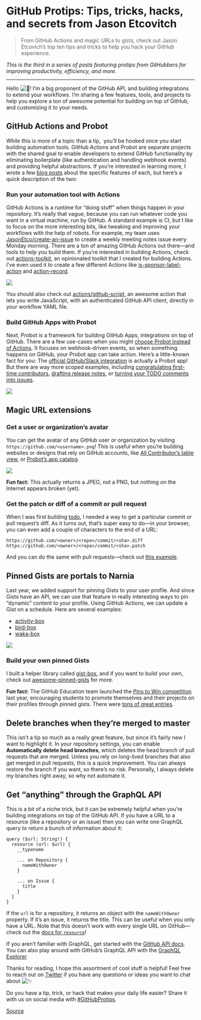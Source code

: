 # GitHub Protips: Tips, tricks, hacks, and secrets from Jason Etcovitch

> From GitHub Actions and magic URLs to gists, check out Jason Etcovich’s top ten tips and tricks to help you hack your GitHub experience.

_This is the third in a series of posts featuring protips from GitHubbers for improving productivity, efficiency, and more._

* * *

Hello ![👋](https://s.w.org/images/core/emoji/13.0.1/svg/1f44b.svg)! I’m a big proponent of the GitHub API, and building integrations to extend your workflows. I’m sharing a few features, tools, and projects to help you explore a ton of awesome potential for building on top of GitHub, and customizing it to your needs.

GitHub Actions and Probot[](#github-actions-and-probot)
-------------------------------------------------------

While this is more of a topic than a tip,  you’ll be hooked once you start building automation tools. GitHub Actions and Probot are separate projects with the shared goal to enable developers to extend GitHub functionality by eliminating boilerplate (like authentication and handling webhook events) and providing helpful abstractions. If you’re interested in learning more, I wrote a few [blog posts](https://jasonet.co/) about the specific features of each, but here’s a quick description of the two:

### Run your automation tool with Actions[](#run-your-automation-tool-with-actions)

GitHub Actions is a runtime for “doing stuff” when things happen in your repository. It’s really that vague, because you can run whatever code you want in a virtual machine, run by GitHub. A standard example is CI, but I like to focus on the more interesting bits, like tweaking and improving your workflows with the help of robots. For example, my team uses [JasonEtco/create-an-issue](https://github.com/JasonEtco/create-an-issue) to create a weekly meeting notes issue every Monday morning. There are a ton of amazing GitHub Actions out there—and tools to help you build them. If you’re interested in building Actions, check out [actions-toolkit](https://github.com/JasonEtco/actions-toolkit), an opinionated toolkit that I created for building Actions. I’ve even used it to create a few different Actions like [is-sponsor-label-action](https://github.com/JasonEtco/is-sponsor-label-action) and [action-record](https://github.com/JasonEtco/action-record/).

![](https://i2.wp.com/user-images.githubusercontent.com/10660468/79356022-6fc8ff00-7f0c-11ea-8eab-85569d63ac51.png?ssl=1)

You should also check out [actions/github-script](http://github.com/actions/github-script), an awesome action that lets you write JavaScript, with an authenticated GitHub API client, directly in your workflow YAML file.

### Build GitHub Apps with Probot[](#build-github-apps-with-probot)

Next, Probot is a framework for building GitHub Apps, integrations on top of GitHub. There are a few use-cases when you might [choose Probot instead of Actions](https://jasonet.co/posts/probot-app-or-github-action-v2/). It focuses on webhook-driven events, so when something happens on GitHub, your Probot app can take action. Here’s a little-known fact for you: The [official GitHub/Slack integration](https://slack.github.com/) is actually a Probot app! But there are way more scoped examples, including [congratulating first-time contributors](https://github.com/behaviorbot/welcome), [drafting release notes](https://github.com/release-drafter/release-drafter), or [turning your TODO comments into issues](https://github.com/JasonEtco/todo).

![](https://i2.wp.com/user-images.githubusercontent.com/121322/79163388-d4ad1980-7d93-11ea-92d8-f72fea81fb11.png?ssl=1)

Magic URL extensions[](#magic-url-extensions)
---------------------------------------------

### Get a user or organization’s avatar[](#get-a-user-or-organizations-avatar)

You can get the avatar of any GitHub user or organization by visiting `https://github.com/<username>.png`! This is useful when you’re building websites or designs that rely on GitHub accounts, like [All Contributor’s table view](https://github.com/all-contributors/all-contributors#contributors-), or [Probot’s app catalog](https://probot.github.io/apps/stale/).

![](https://i1.wp.com/user-images.githubusercontent.com/10660468/79352857-5b830300-7f08-11ea-944e-5f3e34544cf9.png?ssl=1)

**Fun fact:** This actually returns a JPEG, not a PNG, but nothing on the Internet appears broken (yet).

### Get the patch or diff of a commit or pull request[](#get-the-patch-or-diff-of-a-commit-or-pull-request)

When I was first building [todo](https://github.com/JasonEtco/todo), I needed a way to get a particular commit or pull request’s diff. As it turns out, that’s super easy to do—in your browser, you can even add a couple of characters to the end of a URL:

    https://github.com/<owner>/<repo>/commit/<sha>.diff
    https://github.com/<owner>/<repo>/commit/<sha>.patch

And you can do the same with pull requests—check out [this example](https://github.com/integrations/snappydoo/pull/8.diff).

Pinned Gists are portals to Narnia[](#pinned-gists-are-portals-to-narnia)
-------------------------------------------------------------------------

Last year, we added support for pinning Gists to your user profile. And since Gists have an API, we can use that feature in really interesting ways to pin “dynamic” content to your profile. Using GitHub Actions, we can update a Gist on a schedule. Here are several examples:

*   [activity-box](https://github.com/JasonEtco/activity-box)
*   [bird-box](https://github.com/matchai/bird-box)
*   [waka-box](https://github.com/matchai/waka-box)

![](https://i1.wp.com/user-images.githubusercontent.com/10660468/79355434-a4888680-7f0b-11ea-8d80-8fabf3f6543f.png?ssl=1)

### Build your own pinned Gists[](#build-your-own-pinned-gists)

I built a helper library called [gist-box](https://github.com/JasonEtco/gist-box), and if you want to build your own, check out [awesome-pinned-gists](https://github.com/matchai/awesome-pinned-gists) for more.

**Fun fact:** The GitHub Education team launched the [Pins to Win competition](https://github.blog/2019-06-03-pin-gists-to-win-a-github-education-backpack/) last year, encouraging students to promote themselves and their projects on their profiles through pinned gists. There were [tons of great entries](https://github.blog/2019-06-03-pin-gists-to-win-a-github-education-backpack/).

Delete branches when they’re merged to master[](#delete-branches-when-theyre-merged-to-master)
----------------------------------------------------------------------------------------------

This isn’t a tip so much as a really great feature, but since it’s fairly new I want to highlight it. In your repository settings, you can enable **Automatically delete head branches**, which deletes the head branch of pull requests that are merged. Unless you rely on long-lived branches that also get merged in pull requests, this is a quick improvement. You can always restore the branch if you want, so there’s no risk. Personally, I always delete my branches right away, so why not automate it.

Get “anything” through the GraphQL API[](#get-anything-through-the-graphql-api)
-------------------------------------------------------------------------------

This is a bit of a niche trick, but it can be extremely helpful when you’re building integrations on top of the GitHub API. If you have a URL to a resource (like a repository or an issue) then you can write one GraphQL query to return a bunch of information about it:

    query ($url: String!) {
      resource (url: $url) {
        __typename
        
        ... on Repository {
          nameWithOwner
        }
        
        ... on Issue {
          title
        }
      }
    }

If the `url` is for a repository, it returns an object with the `nameWithOwner` property. If it’s an issue, it returns the title. This can be useful when you only have a URL. Note that this doesn’t work with every single URL on GitHub—check out the [docs for `resource`](https://developer.github.com/v4/interface/uniformresourcelocatable/)!

If you aren’t familiar with GraphQL, get started with the [GitHub API docs](https://developer.github.com/v4/). You can also play around with GitHub’s GraphQL API with the [GraphQL Explorer](https://developer.github.com/v4/explorer/).

Thanks for reading, I hope this assortment of cool stuff is helpful! Feel free to reach out on [Twitter](https://twitter.com/JasonEtco) if you have any questions or ideas you want to chat about ![✨](https://s.w.org/images/core/emoji/13.0.1/svg/2728.svg)

Do you have a tip, trick, or hack that makes your daily life easier? Share it with us on social media with [#GitHubProtips](https://twitter.com/hashtag/GitHubProtips).


[Source](https://github.blog/2020-04-16-github-protips-tips-tricks-hacks-and-secrets-from-jason-etcovitch/)